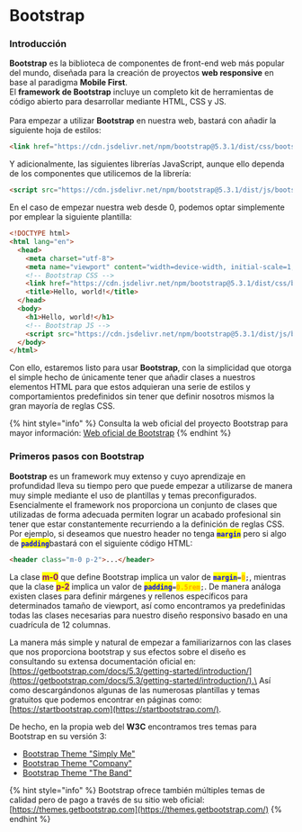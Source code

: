 # Bootstrap

### Introducción

**Bootstrap** es la biblioteca de componentes de front-end web más popular del mundo, diseñada para la creación de proyectos **web responsive** en base al paradigma **Mobile First**.\
El **framework de Bootstrap** incluye un completo kit de herramientas de código abierto para desarrollar mediante HTML, CSS y JS.\
\
Para empezar a utilizar **Bootstrap** en nuestra web, bastará con añadir la siguiente hoja de estilos:

```html
<link href="https://cdn.jsdelivr.net/npm/bootstrap@5.3.1/dist/css/bootstrap.min.css" rel="stylesheet" integrity="sha384-4bw+/aepP/YC94hEpVNVgiZdgIC5+VKNBQNGCHeKRQN+PtmoHDEXuppvnDJzQIu9" crossorigin="anonymous">
```

Y adicionalmente, las siguientes librerías JavaScript, aunque ello dependa de los componentes que utilicemos de la librería:

```html
<script src="https://cdn.jsdelivr.net/npm/bootstrap@5.3.1/dist/js/bootstrap.bundle.min.js" integrity="sha384-HwwvtgBNo3bZJJLYd8oVXjrBZt8cqVSpeBNS5n7C8IVInixGAoxmnlMuBnhbgrkm" crossorigin="anonymous"></script>
```

En el caso de empezar nuestra web desde 0, podemos optar simplemente por emplear la siguiente plantilla:

```html
<!DOCTYPE html>
<html lang="en">
  <head>
    <meta charset="utf-8">
    <meta name="viewport" content="width=device-width, initial-scale=1, shrink-to-fit=no">
    <!-- Bootstrap CSS -->
    <link href="https://cdn.jsdelivr.net/npm/bootstrap@5.3.1/dist/css/bootstrap.min.css" rel="stylesheet" integrity="sha384-4bw+/aepP/YC94hEpVNVgiZdgIC5+VKNBQNGCHeKRQN+PtmoHDEXuppvnDJzQIu9" crossorigin="anonymous">
    <title>Hello, world!</title>
  </head>
  <body>
    <h1>Hello, world!</h1>
    <!-- Bootstrap JS -->
    <script src="https://cdn.jsdelivr.net/npm/bootstrap@5.3.1/dist/js/bootstrap.bundle.min.js" integrity="sha384-HwwvtgBNo3bZJJLYd8oVXjrBZt8cqVSpeBNS5n7C8IVInixGAoxmnlMuBnhbgrkm" crossorigin="anonymous"></script>
  </body>
</html>
```

Con ello, estaremos listo para usar **Bootstrap**, con la simplicidad que otorga el simple hecho de únicamente tener que añadir clases a nuestros elementos HTML para que estos adquieran una serie de estilos y comportamientos predefinidos sin tener que definir nosotros mismos la gran mayoría de reglas CSS.

{% hint style="info" %}
Consulta la web oficial del proyecto Bootstrap para mayor información: [Web oficial de Bootstrap](https://getbootstrap.com/)
{% endhint %}

### Primeros pasos con Bootstrap

**Bootstrap** es un framework muy extenso y cuyo aprendizaje en profundidad lleva su tiempo pero que puede empezar a utilizarse de manera muy simple mediante el uso de plantillas y temas preconfigurados.\
Esencialmente el framework nos proporciona un conjunto de clases que utilizadas de forma adecuada permiten lograr un acabado profesional sin tener que estar constantemente recurriendo a la definición de reglas CSS. Por ejemplo, si deseamos que nuestro header no tenga <mark style="color:blue;">**`margin`**</mark> pero si algo de <mark style="color:blue;">**`padding`**</mark>bastará con el siguiente código HTML:

```html
<header class="m-0 p-2">...</header>
```

La clase <mark style="color:purple;">**m-0**</mark> que define Bootstrap implica un valor de <mark style="color:blue;">**`margin`**</mark>`=`<mark style="color:orange;">**`0`**</mark>`;`, mientras que la clase <mark style="color:purple;">**p-2**</mark> implica un valor de <mark style="color:blue;">**`padding`**</mark>`=`<mark style="color:orange;">**`0.5rem`**</mark>`;`. De manera análoga existen clases para definir márgenes y rellenos específicos para determinados tamaño de viewport, así como encontramos ya predefinidas todas las clases necesarias para nuestro diseño responsivo basado en una cuadrícula de 12 columnas.

La manera más simple y natural de empezar a familiarizarnos con las clases que nos proporciona bootstrap y sus efectos sobre el diseño es consultando su extensa documentación oficial en: [https://getbootstrap.com/docs/5.3/getting-started/introduction/](https://getbootstrap.com/docs/5.3/getting-started/introduction/).\
Así como descargándonos algunas de las numerosas plantillas y temas gratuitos que podemos encontrar en páginas como: [https://startbootstrap.com](https://startbootstrap.com/).

De hecho, en la propia web del **W3C** encontramos tres temas para Bootstrap en su versión 3:

* [Bootstrap Theme "Simply Me"](https://www.w3schools.com/bootstrap/bootstrap_theme_me.asp)
* [Bootstrap Theme "Company"](https://www.w3schools.com/bootstrap/bootstrap_theme_company.asp)
* [Bootstrap Theme "The Band"](https://www.w3schools.com/bootstrap/bootstrap_theme_band.asp)

{% hint style="info" %}
Bootstrap ofrece también múltiples temas de calidad pero de pago a través de su sitio web oficial: [https://themes.getbootstrap.com](https://themes.getbootstrap.com/)
{% endhint %}
